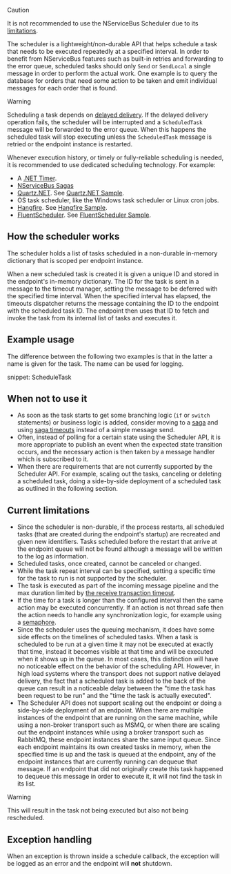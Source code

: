 > [!CAUTION]
> It is not recommended to use the NServiceBus Scheduler due to its [limitations](#current-limitations).

The scheduler is a lightweight/non-durable API that helps schedule a task that needs to be executed repeatedly at a specified interval. In order to benefit from NServiceBus features such as built-in retries and forwarding to the error queue, scheduled tasks should only `Send` or `SendLocal` a single message in order to perform the actual work. One example is to query the database for orders that need some action to be taken and emit individual messages for each order that is found.

> [!WARNING]
>
> Scheduling a task depends on [delayed delivery](/nservicebus/messaging/delayed-delivery.md). If the delayed delivery operation fails, the scheduler will be interrupted and a `ScheduledTask` message will be forwarded to the error queue. When this happens the scheduled task will stop executing unless the `ScheduledTask` message is retried or the endpoint instance is restarted.
>
> Whenever execution history, or timely or fully-reliable scheduling is needed, it is recommended to use dedicated scheduling technology. For example:
>
> * A [.NET Timer](https://msdn.microsoft.com/en-us/library/system.threading.timer.aspx).
> * [NServiceBus Sagas](/nservicebus/sagas/)
> * [Quartz.NET](https://www.quartz-scheduler.net/). See [Quartz.NET Sample](/samples/scheduling/quartz/).
> * OS task scheduler, like the Windows task scheduler or Linux cron jobs.
> * [Hangfire](https://www.hangfire.io/). See [Hangfire Sample](/samples/scheduling/hangfire/).
> * [FluentScheduler](https://github.com/fluentscheduler/FluentScheduler). See [FluentScheduler Sample](/samples/scheduling/fluentscheduler/).

## How the scheduler works

The scheduler holds a list of tasks scheduled in a non-durable in-memory dictionary that is scoped per endpoint instance.

When a new scheduled task is created it is given a unique ID and stored in the endpoint's in-memory dictionary. The ID for the task is sent in a message to the timeout manager, setting the message to be deferred with the specified time interval. When the specified interval has elapsed, the timeouts dispatcher returns the message containing the ID to the endpoint with the scheduled task ID. The endpoint then uses that ID to fetch and invoke the task from its internal list of tasks and executes it.

## Example usage

The difference between the following two examples is that in the latter a name is given for the task. The name can be used for logging.

snippet: ScheduleTask

## When not to use it

* As soon as the task starts to get some branching logic (`if` or `switch` statements) or business logic is added, consider moving to a [saga](/nservicebus/sagas) and using [saga timeouts](/nservicebus/sagas/timeouts.md) instead of a simple message send.
* Often, instead of polling for a certain state using the Scheduler API, it is more appropriate to publish an event when the expected state transition occurs, and the necessary action is then taken by a message handler which is subscribed to it.
* When there are requirements that are not currently supported by the Scheduler API. For example, scaling out the  tasks, canceling or deleting a scheduled task, doing a side-by-side deployment of a scheduled task as outlined in the following section.

## Current limitations

* Since the scheduler is non-durable, if the process restarts, all scheduled tasks (that are created during the endpoint's startup) are recreated and given new identifiers. Tasks scheduled before the restart that arrive at the endpoint queue will not be found although a message will be written to the log as information.
* Scheduled tasks, once created, cannot be canceled or changed.
* While the task repeat interval can be specified, setting a specific time for the task to run is not supported by the scheduler.
* The task is executed as part of the incoming message pipeline and the max duration limited by [the receive transaction timeout](/transports/transactions.md).
* If the time for a task is longer than the configured interval then the same action may be executed concurrently. If an action is not thread safe then the action needs to handle any synchronization logic, for example using a [semaphore](https://docs.microsoft.com/en-us/dotnet/api/system.threading.semaphore).
* Since the scheduler uses the queuing mechanism, it does have some side effects on the timelines of scheduled tasks. When a task is scheduled to be run at a given time it may not be executed at exactly that time, instead it becomes visible at that time and will be executed when it shows up in the queue. In most cases, this distinction will have no noticeable effect on the behavior of the scheduling API. However, in high load systems where the transport does not support native delayed delivery, the fact that a scheduled task is added to the back of the queue can result in a noticeable delay between the "time the task has been request to be run" and the "time the task is actually executed".
* The Scheduler API does not support scaling out the endpoint or doing a side-by-side deployment of an endpoint. When there are multiple instances of the endpoint that are running on the same machine, while using a non-broker transport such as MSMQ, or when there are scaling out the endpoint instances while using a broker transport such as RabbitMQ, these endpoint instances share the same input queue. Since each endpoint maintains its own created tasks in memory, when the specified time is up and the task is queued at the endpoint, any of the endpoint instances that are currently running can dequeue that message. If an endpoint that did not originally create this task happened to dequeue this message in order to execute it, it will not find the task in its list.

> [!WARNING]
> This will result in the task not being executed but also not being rescheduled.

## Exception handling

When an exception is thrown inside a schedule callback, the exception will be logged as an error and the endpoint will **not** shutdown.
